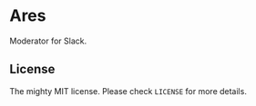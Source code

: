 # Ares

Moderator for Slack.

## License

The mighty MIT license. Please check `LICENSE` for more details.
